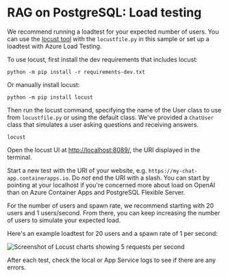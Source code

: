 # RAG on PostgreSQL: Load testing

We recommend running a loadtest for your expected number of users.
You can use the [locust tool](https://docs.locust.io/) with the `locustfile.py` in this sample
or set up a loadtest with Azure Load Testing.

To use locust, first install the dev requirements that includes locust:

```shell
python -m pip install -r requirements-dev.txt
```

Or manually install locust:

```shell
python -m pip install locust
```

Then run the locust command, specifying the name of the User class to use from `locustfile.py` or using the default class. We've provided a `ChatUser` class that simulates a user asking questions and receiving answers.

```shell
locust
```

Open the locust UI at [http://localhost:8089/](http://localhost:8089/), the URI displayed in the terminal.

Start a new test with the URI of your website, e.g. `https://my-chat-app.containerapps.io`.
Do *not* end the URI with a slash. You can start by pointing at your localhost if you're concerned
more about load on OpenAI than on Azure Container Apps and PostgreSQL Flexible Server.

For the number of users and spawn rate, we recommend starting with 20 users and 1 users/second.
From there, you can keep increasing the number of users to simulate your expected load.

Here's an example loadtest for 20 users and a spawn rate of 1 per second:

![Screenshot of Locust charts showing 5 requests per second](images/locust_loadtest.png)

After each test, check the local or App Service logs to see if there are any errors.
